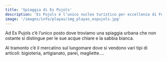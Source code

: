 ```yaml
---
title: 'Spiaggia di Es Pujols'
description: 'Es Pujols é l’unico nucleo turístico per eccellenza di Formentera, tranquillo e movimentato allo stesso tempo. L’offerta maggiore per quanto riguarda i negozi, ristoranti e locli notturni si trova qui. Nel nucleo turístico possiamo trovare offerte di ozio per tutti i gusti . Per quest il villaggio é pieno di vita sia di giorno che di notte.'
image: '/images/info/playas/img_playas_espujols.jpg'
---
```



Ad Es Pujols c’é l’unico posto dove troviamo una spiaggia urbana che non ostante si distingue per le sue acque chiare e la sabbia bianca.

Al tramonto c’é il mercatino sul lungomare dove si vendono vari tipi di articoli: bigioteria, artigianato, parei, magliette….